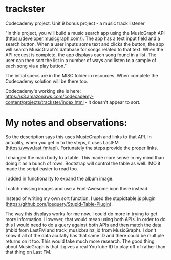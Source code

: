 # trackster

Codecademy project. Unit 9 bonus project - a music track listener

"In this project, you will build a music search app using the MusicGraph API (https://developer.musicgraph.com/). The app has a text input field and a search button. When a user inputs some text and clicks the button, the app will search MusicGraph's database for songs related to that text. When the API request is complete, the app displays each song found in a list. The user can then sort the list in a number of ways and listen to a sample of each song via a play button."

The initial specs are in the MISC folder in resources. When complete the Codecademy solution will be there too.

Codecademy's working site is here: https://s3.amazonaws.com/codecademy-content/projects/trackster/index.html - it doesn't appear to sort.

# My notes and observations:
So the description says this uses MusicGraph and links to that API. In actuality, when you get in to the steps, it uses LastFM (https://www.last.fm/api). Fortunately the steps provide the proper links.

I changed the main body to a table. This made more sense in my mind than doing it as a bunch of rows. Bootstrap will control the table as well. IMO it made the script easier to read too.

I added in functionality to expand the album image.

I catch missing images and use a Font-Awesome icon there instead.

Instead of writing my own sort function, I used the stupidtable.js plugin (https://github.com/joequery/Stupid-Table-Plugin).

The way this displays works for me now. I could do more in trying to get more information. However, that would mean using both APIs. In order to do this I would need to do a query against both APIs and then match the data (mbid from LastFM and track_musicbrainz_id from MusicGraph). I don't know if all of the data acutally has that same ID and there could be multiple returns on it too. This would take much more research. The good thing about MusicGraph is that it gives a real YouTube ID to play off of rather than that thing on Last FM.
